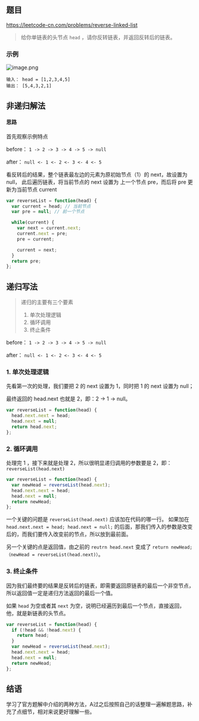 ## 题目

https://leetcode-cn.com/problems/reverse-linked-list

> 给你单链表的头节点 `head` ，请你反转链表，并返回反转后的链表。

### 示例


![image.png](https://p6-juejin.byteimg.com/tos-cn-i-k3u1fbpfcp/71d83b5d8bd74c86a5fa2af000175a7a~tplv-k3u1fbpfcp-watermark.image?)

```
输入： head = [1,2,3,4,5]
输出： [5,4,3,2,1]
```

## 非递归解法

#### 思路

首先观察示例特点

before：
`1 -> 2 -> 3 -> 4 -> 5 -> null`

after：
`null <- 1 <- 2 <- 3 <- 4 <- 5`

看反转后的结果，整个链表最左边的元素为原初始节点（1）的 next，故设置为 null，
此后遍历链表，将当前节点的 next 设置为 上一个节点 pre，而后将 pre 更新为当前节点 current

```js
var reverseList = function(head) {
  var current = head; // 当前节点
  var pre = null; // 前一个节点

  while(current) {
    var next = current.next;
    current.next = pre;
    pre = current;

    current = next;
  }
  return pre;
};
```

## 递归写法

> 递归的主要有三个要素
> 1. 单次处理逻辑
> 2. 循环调用
> 3. 终止条件

before：
`1 -> 2 -> 3 -> 4 -> 5 -> null`

after：
`null <- 1 <- 2 <- 3 <- 4 <- 5`

### 1. 单次处理逻辑 
先看第一次的处理，我们要把 2 的 next 设置为 1，同时把 1 的 next 设置为 null；

最终返回的 head.next 也就是 2，即：2 -> 1 -> null。

```js
var reverseList = function(head) {
  head.next.next = head;
  head.next = null;
  return head.next;
};
```

### 2. 循环调用

处理完 1 ，接下来就是处理 2，所以很明显递归调用的参数要是 2，即：`reverseList(head.next)`

```js
var reverseList = function(head) {
  var newHead = reverseList(head.next);
  head.next.next = head;
  head.next = null;
  return newHead;
};
```

一个关键的问题是 `reverseList(head.next)` 应该加在代码的哪一行。
如果加在 `head.next.next = head; head.next = null;` 的后面，那我们传入的参数是改变后的，而我们要传入改变前的节点，所以放到最前面。

另一个关键的点是返回值，由之前的 `reutrn head.next` 变成了 `return newHead;（newHead = reverseList(head.next)）`。

### 3. 终止条件

因为我们最终要的结果是反转后的链表，即需要返回原链表的最后一个非空节点，所以返回值一定是递归方法返回的最后一个值。

如果 `head` 为空或者其 `next` 为空，说明已经遍历到最后一个节点，直接返回，他，就是新链表的头节点。

```js
var reverseList = function(head) {
  if (!head && !head.next) {
    return head;
  }
  var newHead = reverseList(head.next);
  head.next.next = head;
  head.next = null;
  return newHead;
};
```

## 结语

学习了官方题解中介绍的两种方法，A过之后按照自己的话整理一遍解题思路，补充了点细节，相对来说更好理解一些。
